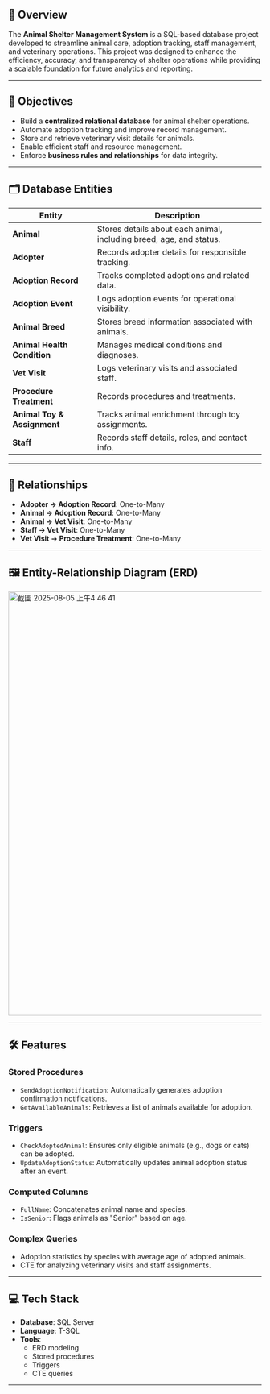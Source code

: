 ## 📖 Overview
The **Animal Shelter Management System** is a SQL-based database project developed to streamline animal care, adoption tracking, staff management, and veterinary operations. This project was designed to enhance the efficiency, accuracy, and transparency of shelter operations while providing a scalable foundation for future analytics and reporting.

---

## 🎯 Objectives
- Build a **centralized relational database** for animal shelter operations.  
- Automate adoption tracking and improve record management.  
- Store and retrieve veterinary visit details for animals.  
- Enable efficient staff and resource management.  
- Enforce **business rules and relationships** for data integrity.  

---

## 🗂 Database Entities
| Entity                    | Description                                                           |
|---------------------------|-----------------------------------------------------------------------|
| **Animal**                | Stores details about each animal, including breed, age, and status.   |
| **Adopter**               | Records adopter details for responsible tracking.                     |
| **Adoption Record**       | Tracks completed adoptions and related data.                          |
| **Adoption Event**        | Logs adoption events for operational visibility.                      |
| **Animal Breed**          | Stores breed information associated with animals.                     |
| **Animal Health Condition** | Manages medical conditions and diagnoses.                           |
| **Vet Visit**             | Logs veterinary visits and associated staff.                          |
| **Procedure Treatment**   | Records procedures and treatments.                                    |
| **Animal Toy & Assignment** | Tracks animal enrichment through toy assignments.                  |
| **Staff**                 | Records staff details, roles, and contact info.                       |

---

## 🔑 Relationships
- **Adopter → Adoption Record**: One-to-Many  
- **Animal → Adoption Record**: One-to-Many  
- **Animal → Vet Visit**: One-to-Many  
- **Staff → Vet Visit**: One-to-Many  
- **Vet Visit → Procedure Treatment**: One-to-Many  

---

## 🖼 Entity-Relationship Diagram (ERD)
<img width="1449" height="842" alt="截圖 2025-08-05 上午4 46 41" src="https://github.com/user-attachments/assets/53a3aa6d-f7b0-483c-bbb1-d59eda75633a" />

---

## 🛠 Features
### Stored Procedures
- `SendAdoptionNotification`: Automatically generates adoption confirmation notifications.
- `GetAvailableAnimals`: Retrieves a list of animals available for adoption.

### Triggers
- `CheckAdoptedAnimal`: Ensures only eligible animals (e.g., dogs or cats) can be adopted.
- `UpdateAdoptionStatus`: Automatically updates animal adoption status after an event.

### Computed Columns
- `FullName`: Concatenates animal name and species.
- `IsSenior`: Flags animals as "Senior" based on age.

### Complex Queries
- Adoption statistics by species with average age of adopted animals.
- CTE for analyzing veterinary visits and staff assignments.

---

## 💻 Tech Stack
- **Database**: SQL Server  
- **Language**: T-SQL  
- **Tools**:  
  - ERD modeling  
  - Stored procedures  
  - Triggers  
  - CTE queries  

---
